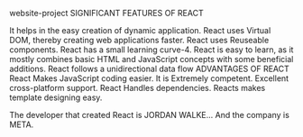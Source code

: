 website-project
SIGNIFICANT FEATURES OF REACT

It helps in the easy creation of dynamic application.
React uses Virtual DOM, thereby creating web applications faster.
React uses Reuseable components.
React has a small learning curve-4. React is easy to learn, as it mostly combines basic HTML and JavaScript concepts with some beneficial additions.
React follows a unidirectional data flow
ADVANTAGES OF REACT React Makes JavaScript coding easier. It is Extremely competent. Excellent cross-platform support. React Handles dependencies. Reacts makes template designing easy.

The developer that created React is JORDAN WALKE... And the company is META.
